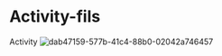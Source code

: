 # Activity-fils
Activity
![dab47159-577b-41c4-88b0-02042a746457](https://github.com/Mariam-Begum/Activity-fils/assets/142864061/8159ba92-9d6f-4e6e-aeda-e857ed79f1cf)
